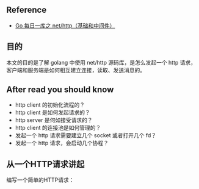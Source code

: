## Reference
- [ Go 每日一库之 net/http（基础和中间件）](https://darjun.github.io/2021/07/13/in-post/godailylib/nethttp/)

## 目的
本文的目的是了解 golang 中使用 net/http 源码库，是怎么发起一个 http 请求，客户端和服务端是如何相互建立连接，读取、发送消息的。

## After read you should know
- http client 的初始化流程的？
- http client 是如何发起请求的？
- http server 是何如接受请求的？
- http client 的连接池是如何管理的？
- 发起一个 http 请求需要建立几个 socket 或者打开几个 fd？
- 发起一个 http 请求，会启动几个协程？

## 从一个HTTP请求讲起
编写一个简单的HTTP请求：
```go



```